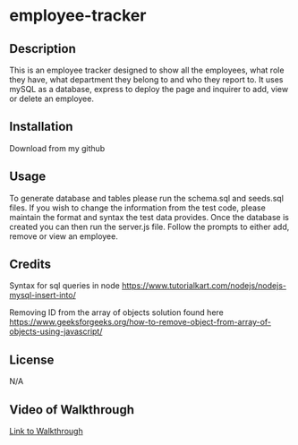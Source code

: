 # employee-tracker

## Description
This is an employee tracker designed to show all the employees, what role they have, what department they belong to and who they report to. It uses mySQL as a database, express to deploy the page and inquirer to add, view or delete an employee.
## Installation
Download from my github

## Usage
To generate database and tables please run the schema.sql and seeds.sql files. If you wish to change the information from the test code, please maintain the format and syntax the test data provides. Once the database is created you can then run the server.js file. Follow the prompts to either add, remove or view an employee.

## Credits
Syntax for sql queries in node
https://www.tutorialkart.com/nodejs/nodejs-mysql-insert-into/

Removing ID from the array of objects solution found here
https://www.geeksforgeeks.org/how-to-remove-object-from-array-of-objects-using-javascript/

## License
N/A

## Video of Walkthrough
[Link to Walkthrough]()